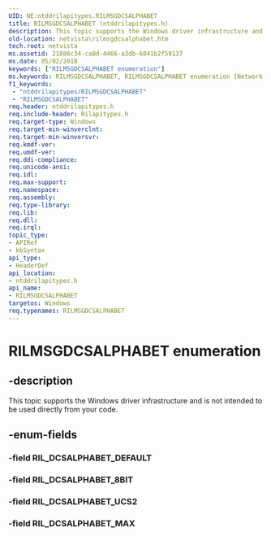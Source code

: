 ```yaml
---
UID: NE:ntddrilapitypes.RILMSGDCSALPHABET
title: RILMSGDCSALPHABET (ntddrilapitypes.h)
description: This topic supports the Windows driver infrastructure and is not intended to be used directly from your code.
old-location: netvista\rilmsgdcsalphabet.htm
tech.root: netvista
ms.assetid: 21886c34-ca8d-4466-a3db-6841b2f59137
ms.date: 05/02/2018
keywords: ["RILMSGDCSALPHABET enumeration"]
ms.keywords: RILMSGDCSALPHABET, RILMSGDCSALPHABET enumeration [Network Drivers Starting with Windows Vista], RIL_DCSALPHABET_8BIT, RIL_DCSALPHABET_MAX, RIL_DCSALPHABET_UCS2, netvista.rilmsgdcsalphabet, ntddrilapitypes/RILMSGDCSALPHABET, ntddrilapitypes/RIL_DCSALPHABET_8BIT, ntddrilapitypes/RIL_DCSALPHABET_MAX, ntddrilapitypes/RIL_DCSALPHABET_UCS2
f1_keywords:
 - "ntddrilapitypes/RILMSGDCSALPHABET"
 - "RILMSGDCSALPHABET"
req.header: ntddrilapitypes.h
req.include-header: Rilapitypes.h
req.target-type: Windows
req.target-min-winverclnt: 
req.target-min-winversvr: 
req.kmdf-ver: 
req.umdf-ver: 
req.ddi-compliance: 
req.unicode-ansi: 
req.idl: 
req.max-support: 
req.namespace: 
req.assembly: 
req.type-library: 
req.lib: 
req.dll: 
req.irql: 
topic_type:
- APIRef
- kbSyntax
api_type:
- HeaderDef
api_location:
- ntddrilapitypes.h
api_name:
- RILMSGDCSALPHABET
targetos: Windows
req.typenames: RILMSGDCSALPHABET
---
```


# RILMSGDCSALPHABET enumeration


## -description


This topic supports the Windows driver infrastructure and is not intended to be used directly from your code.


## -enum-fields




### -field RIL_DCSALPHABET_DEFAULT


### -field RIL_DCSALPHABET_8BIT


### -field RIL_DCSALPHABET_UCS2


### -field RIL_DCSALPHABET_MAX

